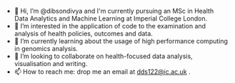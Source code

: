 - 👋 Hi, I’m @dibsondivya and I'm currently pursuing an MSc in Health Data Analytics and Machine Learning at Imperial College London.
- 👀 I’m interested in the application of code to the examination and analysis of health policies, outcomes and data.
- 🌱 I’m currently learning about the usage of high performance computing in genomics analysis. 
- 💞️ I’m looking to collaborate on health-focused data analysis, visualisation and writing. 
- 📫 How to reach me: drop me an email at dds122@ic.ac.uk .

<!---
dibsondivya/dibsondivya is a ✨ special ✨ repository because its `README.md` (this file) appears on your GitHub profile.
You can click the Preview link to take a look at your changes.
--->
